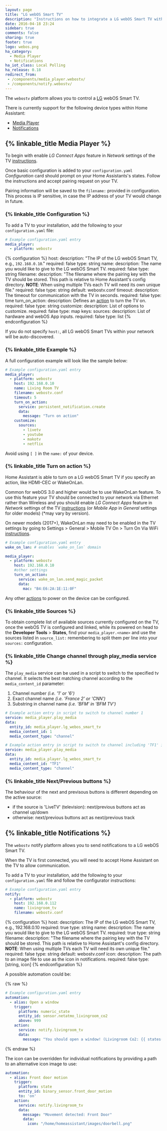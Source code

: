 ```yaml
---
layout: page
title: "LG webOS Smart TV"
description: "Instructions on how to integrate a LG webOS Smart TV within Home Assistant."
date: 2016-04-18 23:24
sidebar: true
comments: false
sharing: true
footer: true
logo: webos.png
ha_category:
  - Media Player
  - Notifications
ha_iot_class: Local Polling
ha_release: 0.18
redirect_from:
 - /components/media_player.webostv/
 - /components/notify.webostv/
---
```


The `webostv` platform allows you to control a [LG](http://www.lg.com/) webOS Smart TV.

There is currently support for the following device types within Home Assistant:

- [Media Player](#media-player)
- [Notifications](#notifications)

## {% linkable_title Media Player %}

To begin with enable *LG Connect Apps* feature in *Network* settings of the TV [instructions](http://www.lg.com/uk/support/product-help/CT00008334-1437131798537-others).

Once basic configuration is added to your `configuration.yaml` *Configuration* card should prompt on your Home Assistants's states. Follow the instructions and accept pairing request on your TV.

Pairing information will be saved to the `filename:` provided in configuration. This process is IP sensitive, in case the IP address of your TV would change in future.

### {% linkable_title Configuration %}

To add a TV to your installation, add the following to your `configuration.yaml` file:

```yaml
# Example configuration.yaml entry
media_player:
  - platform: webostv
```

{% configuration %}
host:
  description: "The IP of the LG webOS Smart TV, e.g., `192.168.0.10`."
  required: false
  type: string
name:
  description: The name you would like to give to the LG webOS Smart TV.
  required: false
  type: string
filename:
  description: "The filename where the pairing key with the TV should be stored. This path is relative to Home Assistant's config directory. **NOTE**: When using multiple TVs each TV will need its own unique file."
  required: false
  type: string
  default: webostv.conf
timeout:
  description: The timeout for communication with the TV in seconds.
  required: false
  type: time
turn_on_action:
  description: Defines an [action](/docs/automation/action/) to turn the TV on.
  required: false
  type: string
customize:
  description: List of options to customize.
  required: false
  type: map
  keys:
    sources:
      description: List of hardware and webOS App inputs.
      required: false
      type: list
{% endconfiguration %}

If you do not specify `host:`, all LG webOS Smart TVs within your network will be auto-discovered.

### {% linkable_title Example %}

A full configuration example will look like the sample below:

```yaml
# Example configuration.yaml entry
media_player:
  - platform: webostv
    host: 192.168.0.10
    name: Living Room TV
    filename: webostv.conf
    timeout: 5
    turn_on_action:
      service: persistent_notification.create
      data:
        message: "Turn on action"
    customize:
      sources:
        - livetv
        - youtube
        - makotv
        - netflix
```

Avoid using `[ ]` in the `name:` of your device.

### {% linkable_title Turn on action %}

Home Assistant is able to turn on a LG webOS Smart TV if you specify an action, like HDMI-CEC or WakeOnLan.

Common for webOS 3.0 and higher would be to use WakeOnLan feature. To use this feature your TV should be connected to your network via Ethernet rather than Wireless and you should enable *LG Connect Apps* feature in *Network* settings of the TV [instructions](http://www.lg.com/uk/support/product-help/CT00008334-1437131798537-others) (or *Mobile App* in *General* settings for older models) (*may vary by version).

On newer models (2017+), WakeOnLan may need to be enabled in the TV settings by going to Settings > General > Mobile TV On > Turn On Via WiFi [instructions](https://support.quanticapps.com/hc/en-us/articles/115005985729-How-to-turn-on-my-LG-Smart-TV-using-the-App-WebOS-).

```yaml
# Example configuration.yaml entry
wake_on_lan: # enables `wake_on_lan` domain

media_player:
  - platform: webostv
    host: 192.168.0.10
    #other settings
    turn_on_action:
      service: wake_on_lan.send_magic_packet
      data:
        mac: "B4:E6:2A:1E:11:0F"
```

Any other [actions](/docs/automation/action/) to power on the device can be configured.

### {% linkable_title Sources %}

To obtain complete list of available sources currently configured on the TV, once the webOS TV is configured and linked, while its powered on head to the **Developer Tools** > **States**, find your `media_player.<name>` and use the sources listed in `source_list:` remembering to split them per line into your `sources:` configuration.

### {% linkable_title Change channel through play_media service %}

The `play_media` service can be used in a script to switch to the specified tv channel. It selects the best matching channel according to the `media_content_id` parameter:

 1. Channel number *(i.e. '1' or '6')*
 2. Exact channel name *(i.e. 'France 2' or 'CNN')*
 3. Substring in channel name *(i.e. 'BFM' in 'BFM TV')*

```yaml
# Example action entry in script to switch to channel number 1
service: media_player.play_media
data:
  entity_id: media_player.lg_webos_smart_tv
  media_content_id: 1
  media_content_type: "channel"

# Example action entry in script to switch to channel including 'TF1' in its name
service: media_player.play_media
data:
  entity_id: media_player.lg_webos_smart_tv
  media_content_id: "TF1"
  media_content_type: "channel"
```

### {% linkable_title Next/Previous buttons %}

The behaviour of the next and previsous buttons is different depending on the active source:

 - if the source is 'LiveTV' (television): next/previous buttons act as channel up/down
 - otherwise: next/previous buttons act as next/previous track

## {% linkable_title Notifications %}

The `webostv` notify platform allows you to send notifications to a LG webOS Smart TV.

When the TV is first connected, you will need to accept Home Assistant on the TV to allow communication.

To add a TV to your installation, add the following to your `configuration.yaml` file and follow the configurator instructions:

```yaml
# Example configuration.yaml entry
notify:
  - platform: webostv
    host: 192.168.0.112
    name: livingroom_tv
    filename: webostv.conf
```

{% configuration %}
host:
  description: The IP of the LG webOS Smart TV, e.g., 192.168.0.10
  required: true
  type: string
name:
  description: The name you would like to give to the LG webOS Smart TV.
  required: true
  type: string
filename:
  description: "The filename where the pairing key with the TV should be stored. This path is relative to Home Assistant's config directory. **NOTE**: When using multiple TVs each TV will need its own unique file."
  required: false
  type: string
  default: webostv.conf
icon:
  description: The path to an image file to use as the icon in notifications.
  required: false
  type: [string, icon]
{% endconfiguration %}

A possible automation could be:

{% raw %}
```yaml
# Example configuration.yaml entry
automation:
  - alias: Open a window
    trigger:
      platform: numeric_state
      entity_id: sensor.netatmo_livingroom_co2
      above: 999
    action:
      service: notify.livingroom_tv
      data:
        message: "You should open a window! (Livingroom Co2: {{ states('sensor.netatmo_livingroom_co2') }}ppm)"
```
{% endraw %}

The icon can be overridden for individual notifications by providing a path to an alternative icon image to use:

```yaml
automation:
  - alias: Front door motion
    trigger:
      platform: state
      entity_id: binary_sensor.front_door_motion
      to: 'on'
    action:
      service: notify.livingroom_tv
      data:
        message: "Movement detected: Front Door"
        data:
          icon: "/home/homeassistant/images/doorbell.png"
```